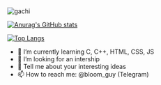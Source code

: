 ### 
![gachi](https://user-images.githubusercontent.com/94011547/192551552-95eebc21-d968-4a14-a63d-25c5ab10e5ab.gif)

[![Anurag's GitHub stats](https://github-readme-stats.vercel.app/api?username=Telecaster525&show_icons=true&theme=dark)](https://github.com/Telecaster525/github-readme-stats)

[![Top Langs](https://github-readme-stats.vercel.app/api/top-langs/?username=Telecaster525&show_icons=true&theme=dark)](https://github.com/Telecaster525/github-readme-stats)

- 🌱 I’m currently learning C, C++, HTML, CSS, JS
- 👯 I’m looking for an intership
- 💬 Tell me about your interesting ideas
- 📫 How to reach me: @bloom_guy (Telegram)
